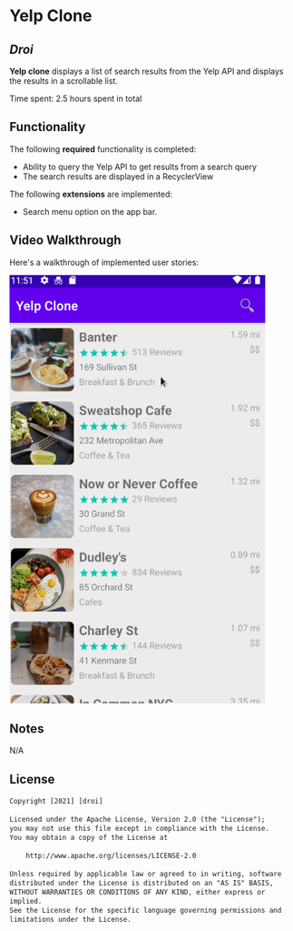 # Yelp Clone 

## *Droi*

**Yelp clone** displays a list of search results from the Yelp API and displays the results in a scrollable list. 

Time spent: 2.5 hours spent in total

## Functionality 

The following **required** functionality is completed:

* Ability to query the Yelp API to get results from a search query
* The search results are displayed in a RecyclerView

The following **extensions** are implemented:

* Search menu option on the app bar.

## Video Walkthrough

Here's a walkthrough of implemented user stories:

![](yelp-clone.gif)

## Notes

N/A

## License

    Copyright [2021] [droi]

    Licensed under the Apache License, Version 2.0 (the "License");
    you may not use this file except in compliance with the License.
    You may obtain a copy of the License at

        http://www.apache.org/licenses/LICENSE-2.0

    Unless required by applicable law or agreed to in writing, software
    distributed under the License is distributed on an "AS IS" BASIS,
    WITHOUT WARRANTIES OR CONDITIONS OF ANY KIND, either express or implied.
    See the License for the specific language governing permissions and
    limitations under the License.
